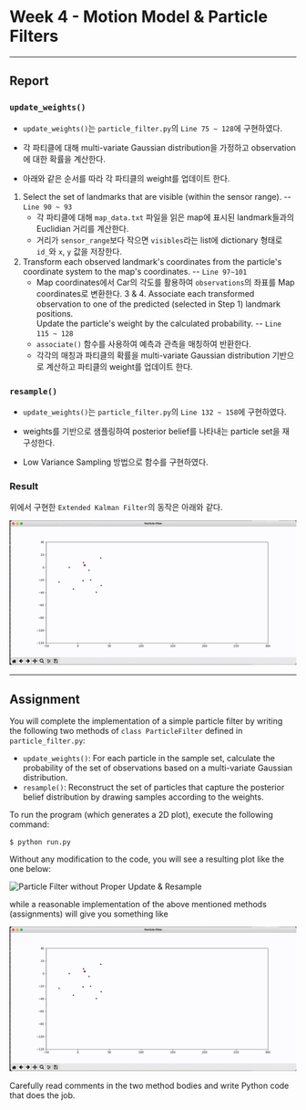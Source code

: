 # Week 4 - Motion Model & Particle Filters

---

[//]: # (Image References)
[my-particle-fitler]: ./my-particle-filter.gif

## Report

### `update_weights()`
- `update_weights()`는 `particle_filter.py`의 `Line 75 ~ 128`에 구현하였다.   
- 각 파티클에 대해 multi-variate Gaussian distribution을 가정하고 observation에 대한 확률을 계산한다.    

- 아래와 같은 순서를 따라 각 파티클의 weight를 업데이트 한다.
1. Select the set of landmarks that are visible (within the sensor range). -- `Line 90 ~ 93`
   - 각 파티클에 대해 `map_data.txt` 파일을 읽은 map에 표시된 landmark들과의 Euclidian 거리를 계산한다.
   - 거리가 `sensor_range`보다 작으면 `visibles`라는 list에 dictionary 형태로 `id_`와 `x`, `y` 값을 저장한다.
2. Transform each observed landmark's coordinates from the particle's coordinate system to the map's coordinates. -- `Line 97~101`
   - Map coordinates에서 Car의 각도를 활용하여 `observations`의 좌표를 Map coordinates로 변환한다.
3 & 4. Associate each transformed observation to one of the predicted (selected in Step 1) landmark positions.    
Update the particle's weight by the calculated probability. -- `Line 115 ~ 128`   
   - `associate()` 함수를 사용하여 예측과 관측을 매칭하여 반환한다.
   - 각각의 매칭과 파티클의 확률을 multi-variate Gaussian distribution 기반으로 계산하고 파티클의 weight를 업데이트 한다.  

### `resample()`
- `update_weights()`는 `particle_filter.py`의 `Line 132 ~ 158`에 구현하였다.   
- weights를 기반으로 샘플링하여 posterior belief를 나타내는 particle set을 재구성한다.

- Low Variance Sampling 방법으로 함수를 구현하였다.


### Result
위에서 구현한 `Extended Kalman Filter`의 동작은 아래와 같다.   
   
![my_plot](./example.gif)


---

[//]: # (Image References)
[empty-update]: ./empty-update.gif
[example]: ./example.gif

## Assignment

You will complete the implementation of a simple particle filter by writing the following two methods of `class ParticleFilter` defined in `particle_filter.py`:

* `update_weights()`: For each particle in the sample set, calculate the probability of the set of observations based on a multi-variate Gaussian distribution.
* `resample()`: Reconstruct the set of particles that capture the posterior belief distribution by drawing samples according to the weights.

To run the program (which generates a 2D plot), execute the following command:

```
$ python run.py
```

Without any modification to the code, you will see a resulting plot like the one below:

![Particle Filter without Proper Update & Resample][empty-update]

while a reasonable implementation of the above mentioned methods (assignments) will give you something like

![Particle Filter Example][example]

Carefully read comments in the two method bodies and write Python code that does the job.
